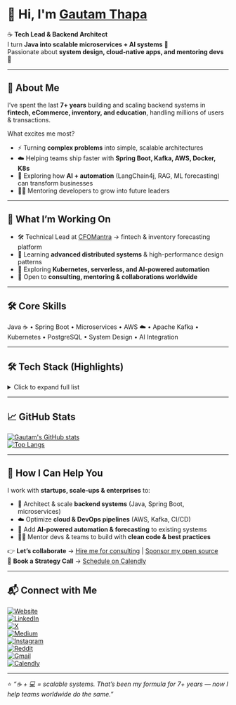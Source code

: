 # 👋 Hi, I'm [Gautam Thapa](https://www.gautamthapa.com)  

☕ **Tech Lead & Backend Architect**  
I turn **Java into scalable microservices + AI systems** 🤖  
Passionate about **system design, cloud-native apps, and mentoring devs** 🚀  

---

## 🌟 About Me  
I’ve spent the last **7+ years** building and scaling backend systems in **fintech, eCommerce, inventory, and education**, handling millions of users & transactions.  

What excites me most?  
- ⚡ Turning **complex problems** into simple, scalable architectures  
- ☁️ Helping teams ship faster with **Spring Boot, Kafka, AWS, Docker, K8s**  
- 🤖 Exploring how **AI + automation** (LangChain4j, RAG, ML forecasting) can transform businesses  
- 👨‍🏫 Mentoring developers to grow into future leaders  

---

## 🚀 What I’m Working On  
- 🛠️ Technical Lead at [CFOMantra](https://www.cfomantra.com) → fintech & inventory forecasting platform  
- 🌱 Learning **advanced distributed systems** & high-performance design patterns  
- 🎯 Exploring **Kubernetes, serverless, and AI-powered automation**  
- 🤝 Open to **consulting, mentoring & collaborations worldwide**  

---

## 🛠️ Core Skills  

Java ☕ • Spring Boot • Microservices • AWS ☁️ • Apache Kafka • Kubernetes • PostgreSQL • System Design • AI Integration  

---

## 🛠️ Tech Stack (Highlights)  
<details>
<summary>Click to expand full list</summary>

**Languages & Frameworks**  
Java, Spring Boot, Spring Cloud, Spring AI, MyBatis, TypeScript, Next.js, Node.js  

**Cloud & DevOps**  
AWS, GCP, Azure, Docker, Kubernetes, Terraform, GitLab CI, Jenkins, Kafka, RabbitMQ  

**Databases & Search**  
PostgreSQL, MySQL, MongoDB, Oracle, Redis, Elasticsearch, Firebird  

**AI, ML & Analytics**  
LangChain4j, OpenAI, TensorFlow, Pandas, NumPy  

</details>

---

## 📈 GitHub Stats  
[![Gautam's GitHub stats](https://github-readme-stats.vercel.app/api?username=gautamthapa&show_icons=true&count_private=true&theme=radical)](https://github.com/anuraghazra/github-readme-stats)  
[![Top Langs](https://github-readme-stats.vercel.app/api/top-langs/?username=gautamthapa&layout=compact&theme=radical)](https://github.com/anuraghazra/github-readme-stats)  

---

## 💼 How I Can Help You  
I work with **startups, scale-ups & enterprises** to:  
- 🚀 Architect & scale **backend systems** (Java, Spring Boot, microservices)  
- ☁️ Optimize **cloud & DevOps pipelines** (AWS, Kafka, CI/CD)  
- 🤖 Add **AI-powered automation & forecasting** to existing systems  
- 👨‍🏫 Mentor devs & teams to build with **clean code & best practices**  

👉 **Let’s collaborate** → [Hire me for consulting](https://www.gautamthapa.com) | [Sponsor my open source](https://github.com/sponsors/gautamthapa)  
📅 **Book a Strategy Call** → [Schedule on Calendly](https://calendly.com/gautam-thapa)  

---

## 📬 Connect with Me  
[![Website](https://img.shields.io/badge/-gautamthapa.com-000000?logo=about.me&logoColor=white&style=flat)](https://www.gautamthapa.com)  
[![LinkedIn](https://img.shields.io/badge/-Gautam%20Thapa-0A66C2?logo=linkedin&logoColor=white&style=flat)](https://www.linkedin.com/in/gautamthapa/)  
[![X](https://img.shields.io/badge/-@gautamthapaHQ-1DA1F2?logo=twitter&logoColor=white&style=flat)](https://x.com/gautamthapaHQ)  
[![Medium](https://img.shields.io/badge/-@gautam.thapa-12100E?logo=medium&logoColor=white&style=flat)](https://medium.com/@gautam.thapa)  
[![Instagram](https://img.shields.io/badge/-@gautamthapaHQ-E4405F?logo=instagram&logoColor=white&style=flat)](https://www.instagram.com/gautamthapaHQ)  
[![Reddit](https://img.shields.io/badge/-u%2FgautamthapaHQ-FF4500?logo=reddit&logoColor=white&style=flat)](https://www.reddit.com/user/gautamthapaHQ)  
[![Gmail](https://img.shields.io/badge/-hello@gautamthapa.com-D14836?logo=gmail&logoColor=white&style=flat)](mailto:hello@gautamthapa.com)  
[![Calendly](https://img.shields.io/badge/-Book%20a%20Call-0069ff?logo=googlecalendar&logoColor=white&style=flat)](https://calendly.com/gautam-thapa)  

---

⭐ *“☕ + 💻 = scalable systems. That’s been my formula for 7+ years — now I help teams worldwide do the same.”*  
